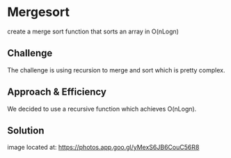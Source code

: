 # Mergesort
create a merge sort function that sorts an array in O(nLogn) 

## Challenge
The challenge is using recursion to merge and sort which is pretty complex.

## Approach & Efficiency
We decided to use a recursive function which achieves O(nLogn).

## Solution
image located at:
https://photos.app.goo.gl/yMexS6JB6CouC56R8
